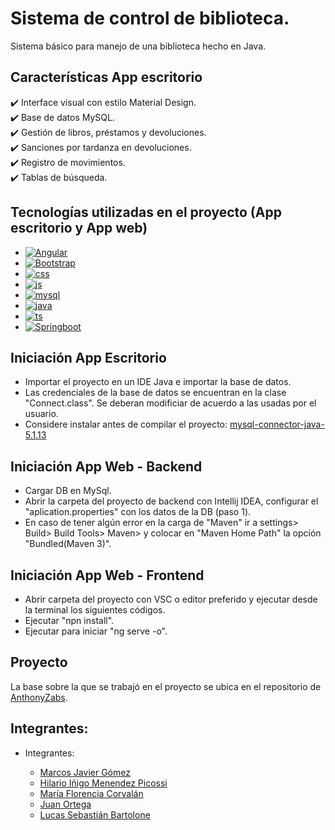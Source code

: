 # Sistema de control de biblioteca. 

Sistema básico para manejo de una biblioteca hecho en Java. 

## Características App escritorio
✔️ Interface visual con estilo Material Design.\
✔️ Base de datos MySQL.\
✔️ Gestión de libros, préstamos y devoluciones.\
✔️ Sanciones por tardanza en devoluciones.\
✔️ Registro de movimientos.\
✔️ Tablas de búsqueda.

## Tecnologías utilizadas en el proyecto (App escritorio y App web)
* [![Angular][Angular.io]][Angular-url]
* [![Bootstrap][Bootstrap.com]][Bootstrap-url]
* [![css][css.com]][css-url]
* [![js][js.com]][js-url]
* [![mysql][mysql.com]][mysql-url]
* [![java][java.com]][java-url]
* [![ts][ts.com]][ts-url]
* [![Springboot][Springboot.io]][Springboot-url]

## Iniciación App Escritorio

- Importar el proyecto en un IDE Java e importar la base de datos.
- Las credenciales de la base de datos se encuentran en la clase "Connect.class". Se deberan modificiar de acuerdo a las usadas por el usuario.
- Considere instalar antes de compilar el proyecto: [mysql-connector-java-5.1.13](http://www.java2s.com/Code/JarDownload/mysql/mysql-connector-java-5.1.13.jar.zip)

## Iniciación App Web - Backend

- Cargar DB en MySql.
- Abrir la carpeta del proyecto de backend con Intellij IDEA, configurar el "aplication.properties" con los datos de la DB (paso 1).
- En caso de tener algún error en la carga de "Maven" ir a settings> Build> Build Tools> Maven> y colocar en "Maven Home Path" la opción "Bundled(Maven 3)".

## Iniciación App Web - Frontend

- Abrir carpeta del proyecto con VSC o editor preferido y ejecutar desde la terminal los siguientes códigos.
- Ejecutar "npn install".
- Ejecutar para iniciar "ng serve -o".

## Proyecto

La base sobre la que se trabajó en el proyecto se ubica en el repositorio de [AnthonyZabs].

## Integrantes:

*   Integrantes:

     *  [Marcos Javier Gómez]
     *  [Hilario Iñigo Menendez Picossi]
     *  [María Florencia Corvalán]
     *  [Juan Ortega]
     *  [Lucas Sebastián Bartolone]

<!-- Links -->

[Angular.io]: https://img.shields.io/badge/Angular-DD0031?style=for-the-badge&logo=angular&logoColor=white
[Angular-url]: https://angular.io/
[Bootstrap.com]: https://img.shields.io/badge/Bootstrap-563D7C?style=for-the-badge&logo=bootstrap&logoColor=white
[Bootstrap-url]: https://getbootstrap.com
[css.com]: https://img.shields.io/badge/CSS-black?style=for-the-badge&logo=CSS3&logoColor=red
[css-url]: https://www.w3schools.com/css/
[js.com]: https://img.shields.io/badge/Javascript-F7DF1E?style=for-the-badge&logo=javascript&logoColor=black
[js-url]: https://www.javascript.com/
[mysql.com]: https://img.shields.io/badge/MySQL-blue?style=for-the-badge&logo=MySQL&logoColor=FFF
[mysql-url]: https://www.mysql.com/
[java.com]: https://img.shields.io/badge/JAVA-F7DF1E?style=for-the-badge&logo=java&logoColor=black
[java-url]: https://www.java.com/
[ts.com]: https://img.shields.io/badge/Typescript-3178C6?style=for-the-badge&logo=typescript&logoColor=white
[ts-url]: https://www.typescriptlang.org/
[Springboot.io]: https://img.shields.io/badge/Springboot-6DB33F?style=for-the-badge&logo=springboot&logoColor=black
[Springboot-url]: https://spring.io/

[AnthonyZabs]: https://github.com/AnthonyZabs/ITPLibrary

[Marcos Javier Gómez]: https://github.com/wesborland-github
[Hilario Iñigo Menendez Picossi]: https://github.com/hpicossi
[María Florencia Corvalán]: https://github.com/FlorenciaCorvalan
[Juan Ortega]: https://github.com/Full-Juan-Ortega
[Lucas Sebastián Bartolone]: https://github.com/LucasBartolone
